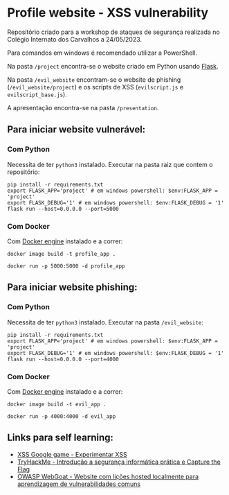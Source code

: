 # Profile website - XSS vulnerability

Repositório criado para a workshop de ataques de segurança realizada no Colégio Internato dos Carvalhos a 24/05/2023.

Para comandos em windows é recomendado utilizar a PowerShell.

Na pasta `/project` encontra-se o website criado em Python usando [Flask](https://flask.palletsprojects.com/en/2.3.x/quickstart/). 

Na pasta `/evil_website` encontram-se o website de phishing (`/evil_website/project`) e os scripts de XSS (`evilscript.js` e `evilscript_base.js`).

A apresentação encontra-se na pasta `/presentation`.

## Para iniciar website vulnerável:

### Com Python

Necessita de ter `python3` instalado. Executar na pasta raiz que contem o repositório:

```
pip install -r requirements.txt
export FLASK_APP='project' # em windows powershell: $env:FLASK_APP = 'project'
export FLASK_DEBUG='1' # em windows powershell: $env:FLASK_DEBUG = '1'
flask run --host=0.0.0.0 --port=5000
```

### Com Docker
Com [Docker engine](https://www.docker.com/products/docker-desktop/) instalado e a correr:
```
docker image build -t profile_app .

docker run -p 5000:5000 -d profile_app
```

## Para iniciar website phishing:

### Com Python

Necessita de ter `python3` instalado. Executar na pasta `/evil_website`:

```
pip install -r requirements.txt
export FLASK_APP='project' # em windows powershell: $env:FLASK_APP = 'project'
export FLASK_DEBUG='1' # em windows powershell: $env:FLASK_DEBUG = '1'
flask run --host=0.0.0.0 --port=4000
```

### Com Docker
Com [Docker engine](https://www.docker.com/products/docker-desktop/) instalado e a correr:
```
docker image build -t evil_app .

docker run -p 4000:4000 -d evil_app
```

## Links para self learning:

- [XSS Google game - Experimentar XSS](https://xss-game.appspot.com/)
- [TryHackMe - Introdução a segurança informática prática e Capture the Flag](https://tryhackme.com/)
- [OWASP WebGoat - Website com lições hosted localmente para aprendizagem de vulnerabilidades comuns](https://github.com/WebGoat/WebGoat)
